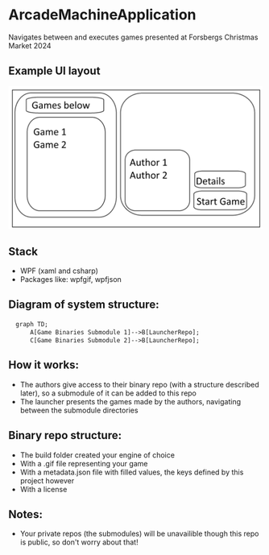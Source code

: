 # ArcadeMachineApplication
 Navigates between and executes games presented at Forsbergs Christmas Market 2024

 ## Example UI layout 
![UI](ArcadeMachineUI.png)

## Stack
* WPF (xaml and csharp)
* Packages like: wpfgif, wpfjson

## Diagram of system structure:
```mermaid
  graph TD;
      A[Game Binaries Submodule 1]-->B[LauncherRepo];
      C[Game Binaries Submodule 2]-->B[LauncherRepo];
```

## How it works:
* The authors give access to their binary repo (with a structure described later), so a submodule of it can be added to this repo
* The launcher presents the games made by the authors, navigating between the submodule directories

## Binary repo structure:
* The build folder created your engine of choice
* With a .gif file representing your game
* With a metadata.json file with filled values, the keys defined by this project however
* With a license

## Notes:
* Your private repos (the submodules) will be unavailible though this repo is public, so don't worry about that!


